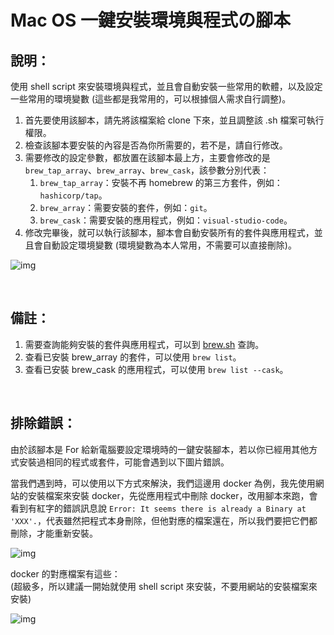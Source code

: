 # Mac OS 一鍵安裝環境與程式の腳本

## 說明：<br>

使用 shell script 來安裝環境與程式，並且會自動安裝一些常用的軟體，以及設定一些常用的環境變數 (這些都是我常用的，可以根據個人需求自行調整)。

1. 首先要使用該腳本，請先將該檔案給 clone 下來，並且調整該 .sh 檔案可執行權限。
2. 檢查該腳本要安裝的內容是否為你所需要的，若不是，請自行修改。
3. 需要修改的設定參數，都放置在該腳本最上方，主要會修改的是 `brew_tap_array`、`brew_array`、`brew_cask`，該參數分別代表：
   1. `brew_tap_array`：安裝不再 homebrew 的第三方套件，例如：`hashicorp/tap`。
   2. `brew_array`：需要安裝的套件，例如：`git`。
   3. `brew_cask`：需要安裝的應用程式，例如：`visual-studio-code`。
4. 修改完畢後，就可以執行該腳本，腳本會自動安裝所有的套件與應用程式，並且會自動設定環境變數 (環境變數為本人常用，不需要可以直接刪除)。

![img](https://i.imgur.com/ZtArS3o.png)

<br>

## 備註：<br>

1. 需要查詢能夠安裝的套件與應用程式，可以到 [brew.sh](https://brew.sh/index_zh-tw) 查詢。
2. 查看已安裝 brew_array 的套件，可以使用 `brew list`。
3. 查看已安裝 brew_cask 的應用程式，可以使用 `brew list --cask`。

<br>

## 排除錯誤：<br>

由於該腳本是 For 給新電腦要設定環境時的一鍵安裝腳本，若以你已經用其他方式安裝過相同的程式或套件，可能會遇到以下圖片錯誤。

當我們遇到時，可以使用以下方式來解決，我們這邊用 docker 為例，我先使用網站的安裝檔案來安裝 docker，先從應用程式中刪除 docker，改用腳本來跑，會看到有紅字的錯誤訊息說 `Error: It seems there is already a Binary at 'XXX'.`，代表雖然把程式本身刪除，但他對應的檔案還在，所以我們要把它們都刪除，才能重新安裝。

![img](https://i.imgur.com/dcMLOpE.png)

docker 的對應檔案有這些：<br>
(超級多，所以建議一開始就使用 shell script 來安裝，不要用網站的安裝檔案來安裝)

![img](https://i.imgur.com/wY5z8oC.png)
